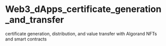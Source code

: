 # Web3_dApps_certificate_generation_and_transfer
 certificate generation, distribution, and value transfer with Algorand NFTs and smart contracts   
